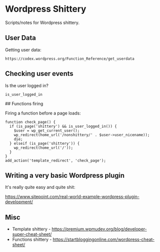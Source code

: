 # Wordpress Shittery 

Scripts/notes for Wordpress shittery.

## User Data

Getting user data:

    https://codex.wordpress.org/Function_Reference/get_userdata

## Checking user events

Is the user logged in?

    is_user_logged_in
    
## Functions firing

Firing a function before a page loads:

    function check_page() {	
      if (is_page('shittery') && is_user_logged_in()) {
        $user = wp_get_current_user();
        wp_redirect(home_url('/nonshittery/' . $user->user_nicename));
        die;
      } elseif (is_page('shittery')) {
        wp_redirect(home_url('/'));
      }
    }
    add_action('template_redirect', 'check_page');
    
## Writing a very basic Wordpress plugin

It's really quite easy and quite shit:

https://www.sitepoint.com/real-world-example-wordpress-plugin-development/

## Misc

* Template shittery - https://premium.wpmudev.org/blog/developer-super-cheat-sheet/
* Functions shittery - https://startbloggingonline.com/wordpress-cheat-sheet/
